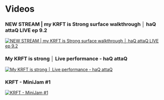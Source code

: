# Videos

### NEW STREAM | my KRFT is Strong surface walkthrough │ haQ attaQ LIVE ep 9.2
[![NEW STREAM | my KRFT is Strong surface walkthrough │ haQ attaQ LIVE ep 9.2](https://img.youtube.com/vi/O-vR5SX8TlQ/0.jpg)](https://www.youtube.com/watch?v=O-vR5SX8TlQ "NEW STREAM | my KRFT is Strong surface walkthrough │ haQ attaQ LIVE ep 9.2")


### My KRFT is strong │ Live performance - haQ attaQ
[![My KRFT is strong │ Live performance - haQ attaQ](https://img.youtube.com/vi/O-vR5SX8TlQ/0.jpg)](https://www.youtube.com/watch?v=CTu4w3BIvhI "My KRFT is strong │ Live performance - haQ attaQ")

### KRFT - MiniJam #1
[![KRFT - MiniJam #1
](https://img.youtube.com/vi/O-vR5SX8TlQ/0.jpg)](https://www.youtube.com/watch?v=rCEU8k2Jao0 "KRFT - MiniJam #1
")

